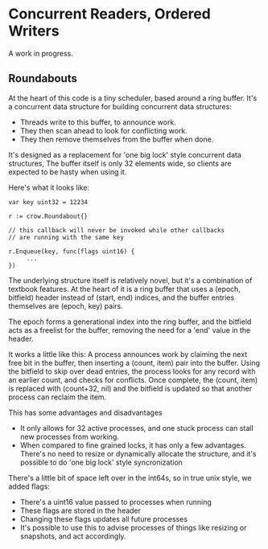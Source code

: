 # Concurrent Readers, Ordered Writers

A work in progress.

## Roundabouts

At the heart of this code is a tiny scheduler, based around a ring buffer. It's a concurrent data structure for building concurrent data structures:

- Threads write to this buffer, to announce work.
- They then scan ahead to look for conflicting work.
- They then remove themselves from the buffer when done.

It's designed as a replacement for 'one big lock' style concurrent data structures, The buffer itself is only 32 elements wide, so clients are expected to be hasty when using it.

Here's what it looks like:


```
var key uint32 = 12234

r := crow.Roundabout{}

// this callback will never be invoked while other callbacks
// are running with the same key

r.Enqueue(key, func(flags uint16) { 
     ...
})
```

The underlying structure itself is relatively novel, but it's a combination of textbook features. At the heart of it is a ring buffer that uses a (epoch, bitfield) header instead of (start, end) indices, and the buffer entries themselves are (epoch, key) pairs.

The epoch forms a generational index into the ring buffer, and the bitfield acts as a freelist for the buffer, removing the need for a 'end' value in the header.

It works a little like this: A process announces work by claiming the next free bit in the buffer, then inserting a (count, item) pair into the buffer. Using the bitfield to skip over dead entries, the process looks for any record with an earlier count, and checks for conflicts. Once complete, the (count, item) is replaced with (count+32, nil) and the bitfield is updated so that another process can reclaim the item.

This has some advantages and disadvantages

- It only allows for 32 active processes, and one stuck process can stall new processes from working.
- When compared to fine grained locks, it has only a few advantages. There's no need to resize or dynamically allocate the structure, and it's possible to do 'one big lock' style syncronization

There's a little bit of space left over in the int64s, so in true unix style, we added flags:

- There's a uint16 value passed to processes when running
- These flags are stored in the header
- Changing these flags updates all future processes
- It's possible to use this to advise processes of things like resizing or snapshots, and act accordingly.

